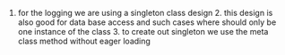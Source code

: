 1. for the logging we are using a singleton class design
   2. this design is also good for data base access and such cases where should only be one instance of the class
   3. to create out singleton we use the meta class method without eager loading
